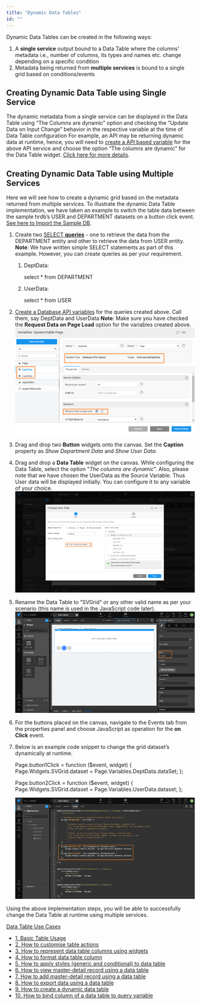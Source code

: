 ```yaml
---
title: "Dynamic Data Tables"
id: ""
---
```


Dynamic Data Tables can be created in the following ways:

1. A **single service** output bound to a Data Table where the columns' metadata i.e., number of columns, its types and names etc. change depending on a specific condition
2. Metadata being returned from **multiple services** is bound to a single grid based on conditions/events

## Creating Dynamic Data Table using Single Service

The dynamic metadata from a single service can be displayed in the Data Table using “The Columns are dynamic” option and checking the “Update Data on Input Change” behavior in the respective variable at the time of Data Table configuration For example, an API may be returning dynamic data at runtime, hence, you will need to [create a API based variable](/learn/assets/var_sel.png) for the above API service and choose the option “The columns are dynamic” for the Data Table widget. [Click here for more details](/learn/app-development/variables/database-apis/).

## Creating Dynamic Data Table using Multiple Services

Here we will see how to create a dynamic grid based on the metadata returned from multiple services. To illustrate the dynamic Data Table implementation, we have taken an example to switch the table data between the sample hrdb’s USER and DEPARTMENT datasets on a button click event. [See here to Import the Sample DB](/learn/app-development/services/database-services/working-with-databases/).

1. Create two [SELECT **queries**](/learn/app-development/services/database-services/working-with-queries) - one to retrieve the data from the DEPARTMENT entity and other to retrieve the data from USER entity. **Note**: We have written simple SELECT statements as part of this example. However, you can create queries as per your requirement.
    1. DeptData:
        
        select \* from DEPARTMENT
        
    2. UserData:
        
        select \* from USER
        
2. [Create a Database API variables](/learn/assets/var_sel.png) for the queries created above. Call them, say DeptData and UserData **Note**: Make sure you have checked the **Request Data on Page Load** option for the variables created above. [![](/learn/assets/dynamic_grid1.png)](/learn/assets/dynamic_grid1.png)
3. Drag and drop two **Button** widgets onto the canvas. Set the **Caption** property as _Show Department Data_ and _Show User Data_.
4. Drag and drop a **Data Table** widget on the canvas. While configuring the Data Table, select the option “_The columns are dynamic_”. Also, please note that we have chosen the UserData as the Source Variable. Thus User data will be displayed initially. You can configure it to any variable of your choice. [![](/learn/assets/dynamic_grid2.png)](/learn/assets/dynamic_grid2.png)
5. Rename the Data Table to “SVGrid” or any other valid name as per your scenario (this name is used in the JavaScript code later). [![](/learn/assets/dynamic_grid3.png)](/learn/assets/dynamic_grid3.png)
6. For the buttons placed on the canvas, navigate to the Events tab from the properties panel and choose JavaScript as operation for the **on Click** event.
7. Below is an example code snippet to change the grid dataset’s dynamically at runtime.
    
    Page.button1Click = function ($event, widget) {
        Page.Widgets.SVGrid.dataset = Page.Variables.DeptData.dataSet;
    };
    
    Page.button2Click = function ($event, widget) {
        Page.Widgets.SVGrid.dataset = Page.Variables.UserData.dataset;
    };
    
    [![](/learn/assets/dynamic_grid4.png)](/learn/assets/dynamic_grid4.png)

Using the above implementation steps, you will be able to successfully change the Data Table at runtime using multiple services.

[Data Table Use Cases](/learn/app-development/widgets/datalive/datatable/data-table-use-cases/)

- [1\. Basic Table Usage](/learn/app-development/widgets/datalive/datatable/data-table-basic-usage/)
- [2\. How to customise table actions](/learn/how-tos/data-table-actions/)
- [3\. How to represent data table columns using widgets](/learn/how-tos/data-table-widget-representations/)
- [4\. How to format data table column](/learn/how-tos/data-table-format/)
- [5\. How to apply styles (generic and conditional) to data table](/learn/how-tos/data-table-styling/)
- [6\. How to view master-detail record using a data table](/learn/how-tos/view-master-detail-data-records-using-data-table/)
- [7\. How to add master-detail record using a data table](/learn/how-tos/add-master-detail-records-using-data-table/)
- [8\. How to export data using a data table](/learn/how-tos/export-data-data-table/)
- [9\. How to create a dynamic data table](/learn/how-tos/dynamic-data-tables/)
- [10\. How to bind column of a data table to query variable](/learn/how-tos/data-table-column-bound-query/)
